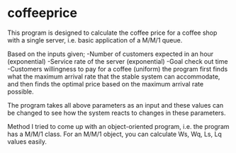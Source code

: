 # coffeeprice

This program is designed to calculate the coffee price for a coffee shop with a single server, i.e. basic application of a M/M/1 queue.

Based on the inputs given;
  -Number of customers expected in an hour (exponential)
  -Service rate of the server (exponential)
  -Goal check out time
  -Customers willingness to pay for a coffee (uniform)
the program first finds what the maximum arrival rate that the stable system can accommodate, and then finds the optimal price based on the maximum arrival rate possible.

The program takes all above parameters as an input and these values can be changed to see how the system reacts to changes in these parameters.

Method
I tried to come up with an object-oriented program, i.e. the program has a M/M/1 class. For an M/M/1 object, you can calculate Ws, Wq, Ls, Lq values easily.
